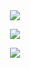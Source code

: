 <div align="center">
  <a href="https://budtmo.github.io"><img src="https://github-readme-stats.vercel.app/api?username=budtmo&hide=contribs&count_private=true&show_icons=true"></a>
  
  <a href="https://budtmo.github.io"><img src="https://github-readme-stats.vercel.app/api/top-langs/?username=budtmo"></a>
  
  <a href="https://github.com/ryo-ma/github-profile-trophy"><img src="https://github-profile-trophy.vercel.app/?username=budtmo&row=2&column=3"></a>
</p>

